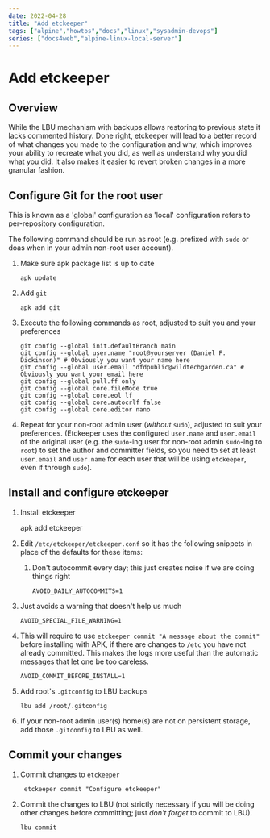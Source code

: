 ```yaml
---
date: 2022-04-28
title: "Add etckeeper"
tags: ["alpine","howtos","docs","linux","sysadmin-devops"]
series: ["docs4web","alpine-linux-local-server"]
---
```


# Add etckeeper

## Overview

While the LBU mechanism with backups allows restoring to previous state it lacks commented history. Done right, etckeeper will lead to a better record of what changes you made to the configuration and why, which improves your ability to recreate what you did, as well as understand why you did what you did. It also makes it easier to revert broken changes in a more granular fashion.

## Configure Git for the root user

This is known as a 'global' configuration as 'local' configuration refers to per-repository configuration.

The following command should be run as root (e.g. prefixed with `sudo` or doas  when in your admin non-root user account).

1. Make sure apk package list is up to date

   ```shell
   apk update
   ```

2. Add `git`

   ```shell
   apk add git
   ```

3. Execute the following commands as root, adjusted to suit you and your preferences

   ```shell
   git config --global init.defaultBranch main
   git config --global user.name "root@yourserver (Daniel F. Dickinson)" # Obviously you want your name here
   git config --global user.email "dfdpublic@wildtechgarden.ca" # Obviously you want your email here
   git config --global pull.ff only
   git config --global core.fileMode true
   git config --global core.eol lf
   git config --global core.autocrlf false
   git config --global core.editor nano
   ```

4. Repeat for your non-root admin user (*without* `sudo`), adjusted to suit your preferences. (Etckeeper uses the configured ``user.name`` and ``user.email`` of the original user (e.g. the ``sudo``-ing user for non-root admin `sudo`-ing to `root`) to set the author and committer fields, so you need to set at least `user.email` and `user.name` for each user that will be using `etckeeper`, even if through `sudo`).

## Install and configure etckeeper

1. Install etckeeper

    apk add etckeeper

2. Edit `/etc/etckeeper/etckeeper.conf` so it has the following snippets in place of the defaults for these items:

    1. Don't autocommit every day; this just creates noise if we are doing things right

       ``` shell
       AVOID_DAILY_AUTOCOMMITS=1
       ```

3. Just avoids a warning that doesn't help us much

   ``` shell
   AVOID_SPECIAL_FILE_WARNING=1
   ```

4. This will require to use ``etckeeper commit "A message about the commit"`` before installing with APK, if there are changes to `/etc` you have not already committed. This makes the logs more useful than the automatic messages that let one be too careless.

    ``` shell
    AVOID_COMMIT_BEFORE_INSTALL=1 
    ```

5. Add root's ``.gitconfig`` to LBU backups

    ``` shell
    lbu add /root/.gitconfig
    ```

6. If your non-root admin user(s) home(s) are not on persistent storage, add those ``.gitconfig`` to LBU as well.

## Commit your changes

1. Commit changes to `etckeeper`

   ```shell
    etckeeper commit "Configure etckeeper"
   ```

2. Commit the changes to LBU (not strictly necessary if you will be doing other changes before committing; just *don't forget* to commit to LBU).

   ```shell
   lbu commit
   ```
